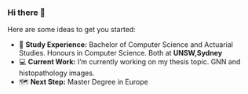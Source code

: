 ### Hi there 👋

Here are some ideas to get you started:

- :school: **Study Experience:** Bachelor of Computer Science and Actuarial Studies. Honours in Computer Science. Both at **UNSW,Sydney**
- :computer: **Current Work:** I’m currently working on my thesis topic. GNN and histopathology images.
- :world_map: **Next Step:** Master Degree in Europe


